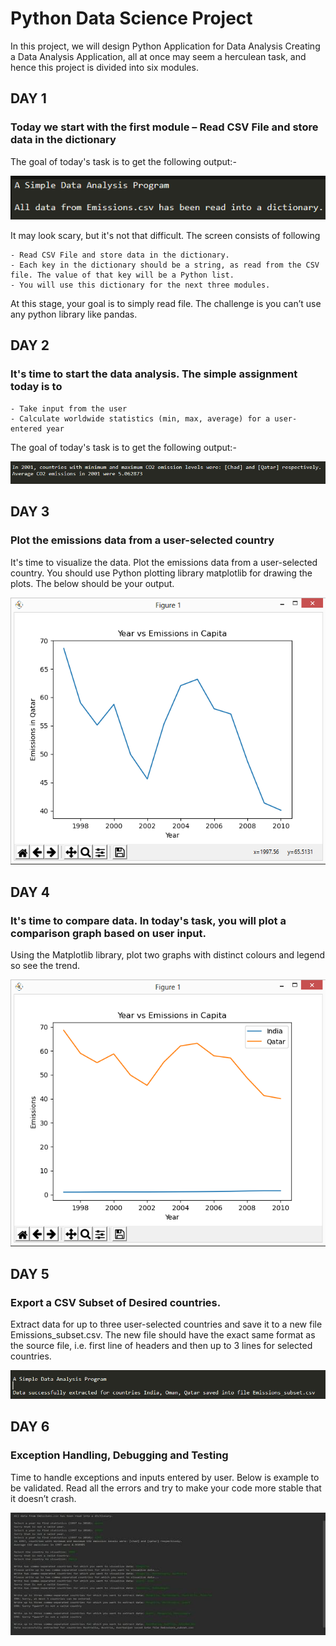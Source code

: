 # Python Data Science Project

In this project, we will design Python Application for Data Analysis
Creating a Data Analysis Application, all at once may seem a herculean task, and hence this project is divided into six modules.

## DAY 1

### Today we start with the first module – Read CSV File and store data in the dictionary

The goal of today's task is to get the following output:-


![Day 1](https://github.com/HighnessAtharva/Data-Science-Project/blob/main/Day1.PNG)

It may look scary, but it's not that difficult. The screen consists of following

    - Read CSV File and store data in the dictionary.
    - Each key in the dictionary should be a string, as read from the CSV file. The value of that key will be a Python list. 
    - You will use this dictionary for the next three modules.
At this stage, your goal is to simply read file. The challenge is you can’t use any python library like pandas.

## DAY 2

### It's time to start the data analysis. The simple assignment today is to 

    - Take input from the user 
    - Calculate worldwide statistics (min, max, average) for a user-entered year

The goal of today's task is to get the following output:-


![Day 2](https://github.com/HighnessAtharva/Data-Science-Project/blob/main/Day2.PNG)

## DAY 3

### Plot the emissions data from a user-selected country

It's time to visualize the data. Plot the emissions data from a user-selected country. You should use Python plotting library matplotlib for drawing the plots. The below should be your output.


![Day 3](https://github.com/HighnessAtharva/Data-Science-Project/blob/main/Day3.PNG)


## DAY 4

### It's time to compare data. In today's task, you will plot a comparison graph based on user input.

Using the Matplotlib library, plot two graphs with distinct colours and legend so see the trend. 

![Day 4](https://github.com/HighnessAtharva/Data-Science-Project/blob/main/Day4.PNG)

## DAY 5

### Export a CSV Subset of Desired countries.

Extract data for up to three user-selected countries and save it to a new file Emissions_subset.csv. 
The new file should have the exact same format as the source file, i.e. first line of headers and then up to 3 lines for selected countries. 


![Day 5](https://github.com/HighnessAtharva/Data-Science-Project/blob/main/Day5.PNG)


## DAY 6

### Exception Handling, Debugging and Testing

Time to handle exceptions and inputs entered by user. Below is example to be validated. Read all the errors and try to make your code more stable that it doesn’t crash.
 
![Day 6](https://github.com/HighnessAtharva/Data-Science-Project/blob/main/Day6.jpg)
